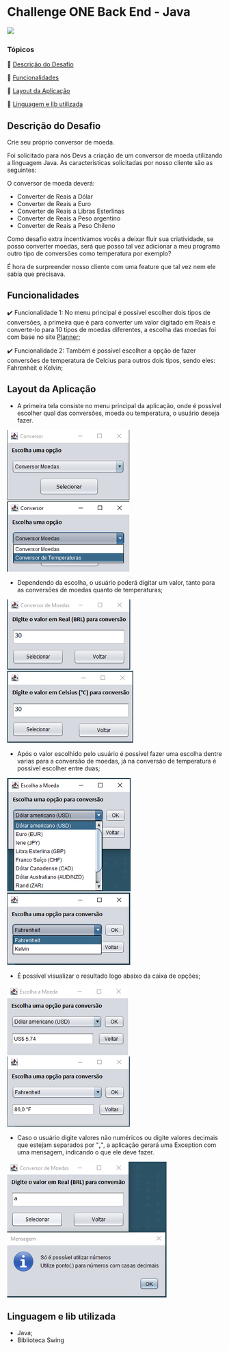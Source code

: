 # Challenge ONE Back End - Java

   <img src="http://img.shields.io/static/v1?		label=STATUS&message=CONCLUIDO&color=GREEN&style=for-the-badge"/>



### Tópicos 

:small_blue_diamond: [Descrição do Desafio](#descrição-do-desafio)

:small_blue_diamond: [Funcionalidades](#funcionalidades)

:small_blue_diamond: [Layout da Aplicação](#layout-da-aplicação)

:small_blue_diamond: [Linguagem e lib utilizada](#linguagem-e-lib-utilizada)



## Descrição do Desafio

Crie seu próprio conversor de moeda.

Foi solicitado para nós Devs a criação de um conversor de moeda utilizando a linguagem Java. As características solicitadas por nosso cliente são as seguintes:

O conversor de moeda deverá:

- Converter de Reais a Dólar
- Converter de Reais a Euro
- Converter de Reais a Libras Esterlinas
- Converter de Reais a Peso argentino
- Converter de Reais a Peso Chileno

Como desafio extra incentivamos vocês a deixar fluir sua criatividade, se posso converter moedas, será que posso tal vez adicionar a meu programa outro tipo de conversões como temperatura por exemplo?

É hora de surpreender nosso cliente com uma feature que tal vez nem ele sabia que precisava.



## Funcionalidades

:heavy_check_mark: Funcionalidade 1: No menu principal é possível escolher dois tipos de conversões, a primeira que é para converter um valor digitado em Reais e converte-lo para 10 tipos de moedas diferentes, a escolha das moedas foi com base no site [Planner](https://www.planner.com.br/2022/12/12/principais-moedas-do-mundo/);

:heavy_check_mark: Funcionalidade 2: Também é possível escolher a opção de fazer conversões de temperatura de Celcius para outros dois tipos, sendo eles: Fahrenheit e Kelvin;



## Layout da Aplicação 

- A primeira tela consiste no menu principal da aplicação, onde é possível escolher qual das conversões, moeda ou temperatura, o usuário deseja fazer.

<img src=https://github.com/marcelofox4/Challenge_ONE_BackEnd/blob/master/img-telas-conversor/01-tela-principal.png> <img src=https://github.com/marcelofox4/Challenge_ONE_BackEnd/blob/master/img-telas-conversor/02-tela-principal-escolha-conversor.png>

- Dependendo da escolha, o usuário poderá digitar um valor, tanto para as conversões de moedas quanto de temperaturas;

<img src=https://github.com/marcelofox4/Challenge_ONE_BackEnd/blob/master/img-telas-conversor/03-tela-conversor-moedas-valor.png> <img src=https://github.com/marcelofox4/Challenge_ONE_BackEnd/blob/master/img-telas-conversor/06-tela-conversor-temperatura-valor.png>

- Após o valor escolhido pelo usuário é possível fazer uma escolha dentre varias para a conversão de moedas, já na conversão de temperatura é possível escolher entre duas;

<img src=https://github.com/marcelofox4/Challenge_ONE_BackEnd/blob/master/img-telas-conversor/04-tela-conversor-moeda-escolha.png> <img src=https://github.com/marcelofox4/Challenge_ONE_BackEnd/blob/master/img-telas-conversor/07-tela-conversor-temperatura-escolha.png>

- É possível visualizar o resultado logo abaixo da caixa de opções;

<img src=https://github.com/marcelofox4/Challenge_ONE_BackEnd/blob/master/img-telas-conversor/05-tela-conversor-moeda-resultado.png> <img src=https://github.com/marcelofox4/Challenge_ONE_BackEnd/blob/master/img-telas-conversor/08-tela-conversor-temperatura-resultado.png>

- Caso o usuário digite valores não numéricos ou digite valores decimais que estejam separados por "**,**", a aplicação gerará uma Exception com uma mensagem, indicando o que ele deve fazer.

<img src=https://github.com/marcelofox4/Challenge_ONE_BackEnd/blob/master/img-telas-conversor/09-tela-erro-digitacao.png>



## Linguagem e lib utilizada

- Java;
- Biblioteca Swing



​																												
